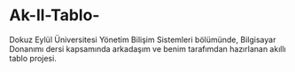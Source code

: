 # Ak-ll-Tablo-
Dokuz Eylül Üniversitesi Yönetim Bilişim Sistemleri bölümünde, Bilgisayar Donanımı dersi kapsamında arkadaşım ve benim tarafımdan hazırlanan akıllı tablo projesi.
